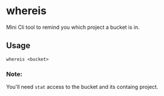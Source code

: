 # whereis

Mini Cli tool to remind you which project a bucket is in.

## Usage

`whereis <bucket>`

### Note:

You'll need `stat` access to the bucket and its containg project.

